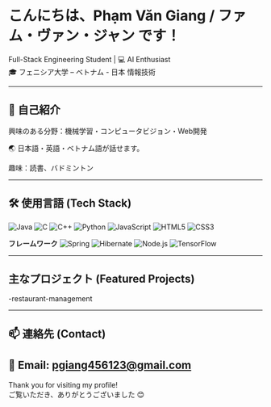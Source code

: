 #  こんにちは、Phạm Văn Giang / ファム・ヴァン・ジャン です！

 Full-Stack Engineering Student | 💻 AI Enthusiast  
🎓 フェニシア大学 – ベトナム - 日本 情報技術

---

## 📌 自己紹介 
 興味のある分野：機械学習・コンピュータビジョン・Web開発

🌏 日本語・英語・ベトナム語が話せます。

 趣味：読書、バドミントン

---

## 🛠 使用言語 (Tech Stack)
![Java](https://img.shields.io/badge/-Java-007396?logo=java&logoColor=white&style=flat)
![C](https://img.shields.io/badge/-C-A8B9CC?logo=c&logoColor=black&style=flat)
![C++](https://img.shields.io/badge/-C++-00599C?logo=c%2B%2B&logoColor=white&style=flat)
![Python](https://img.shields.io/badge/-Python-3776AB?logo=python&logoColor=white&style=flat)
![JavaScript](https://img.shields.io/badge/-JavaScript-F7DF1E?logo=javascript&logoColor=black&style=flat)
![HTML5](https://img.shields.io/badge/-HTML5-E34F26?logo=html5&logoColor=white&style=flat)
![CSS3](https://img.shields.io/badge/-CSS3-1572B6?logo=css3&logoColor=white&style=flat)

**フレームワーク**
![Spring](https://img.shields.io/badge/-Spring-6DB33F?logo=spring&logoColor=white&style=flat)
![Hibernate](https://img.shields.io/badge/-Hibernate-59666C?logo=hibernate&logoColor=white&style=flat)
![Node.js](https://img.shields.io/badge/-Node.js-339933?logo=node.js&logoColor=white&style=flat)
![TensorFlow](https://img.shields.io/badge/-TensorFlow-FF6F00?logo=tensorflow&logoColor=white&style=flat)

---

##  主なプロジェクト (Featured Projects)
-restaurant-management


---

## 📫 連絡先 (Contact)
 📧 Email: pgiang456123@gmail.com   
---

Thank you for visiting my profile!  
ご覧いただき、ありがとうございました 😊

